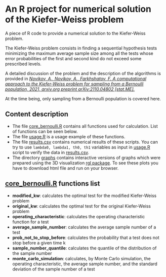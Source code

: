 # An R project for numerical solution of the Kiefer-Weiss problem

A piece of R code to provide a numerical solution to the Kiefer-Weiss problem.

The Kiefer-Weiss problem consists in finding a sequential hypothesis tests minimizing the maximum average sample size 
among all the tests whose error probabilities of the first and second kind do not exceed some prescribed levels.

A detailed discussion of the problem and the description of the algorithms is provided in
[*Novikov, A., Novikov, A., Farkhshatov, F. A computational approach to  the Kiefer-Weiss problem for sampling from 
a Bernoulli population, 2021, arxiv.org preprint arXiv:2110.04802 [stat.ME].*](https://arxiv.org/abs/2110.04802)

At the time being, only sampling from a Bernoulli population is covered here.

## Content description
* The file [core_bernoulli.R](core_bernoulli.R) contains all functions used for calculation. List of functions can be seen below. 
* The file [usage.R](usage.R) is a usage example of these functions.
* The file [results.csv](results.csv) contains numerical results of these scripts. 
You can try to use `lambda0, lambda1, th0, th1` variables as input in [usage.R](usage.R) script to verify the data in [results.csv](results.csv).
* The directory [graphs](graphs) contains interactive versions of graphs which were prepared using the 3D visualization [rgl package](https://github.com/dmurdoch/rgl). 
To see these plots you have to download html file and run on your browser.


## [core_bernoulli.R](core_bernoulli.R) functions list

* **modified_kw**: calculates the optimal  test for the modified Kiefer-Weiss problem
* **original_kw**: calculates  the optimal test for the original Kiefer-Weiss problem
* **operating_characteristic**: calculates the operating characteristic function for a test
* **average_sample_number**: calculates the average sample number of a test
* **prob_not_to_stop_before**: calculates the probability that a test does not stop before a given time k
* **sample_number_quantile**: calculates the quantile  of the distribution of the sample number
* **monte_carlo_simulation**: calculates, by Monte Carlo simulation, the operating characteristic, the average sample number, 
and  the standard deviation of the  sample number of a test
